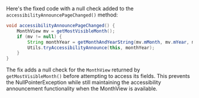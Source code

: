 Here's the fixed code with a null check added to the `accessibilityAnnouncePageChanged()` method:

```java
void accessibilityAnnouncePageChanged() {
    MonthView mv = getMostVisibleMonth();
    if (mv != null) {
        String monthYear = getMonthAndYearString(mv.mMonth, mv.mYear, mController.getLocale());
        Utils.tryAccessibilityAnnounce(this, monthYear);
    }
}
```

The fix adds a null check for the `MonthView` returned by `getMostVisibleMonth()` before attempting to access its fields. This prevents the NullPointerException while still maintaining the accessibility announcement functionality when the MonthView is available.